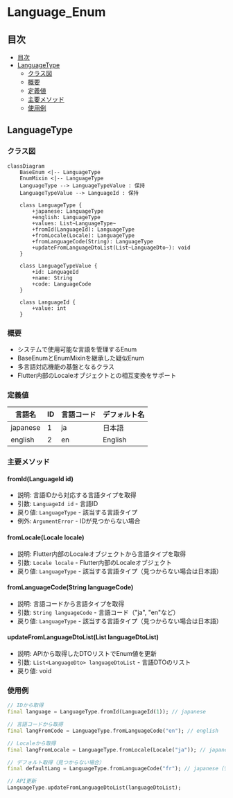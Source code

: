 # Language_Enum

## 目次
- [目次](#目次)
- [LanguageType](#languagetype)
  - [クラス図](#クラス図)
  - [概要](#概要)
  - [定義値](#定義値)
  - [主要メソッド](#主要メソッド)
  - [使用例](#使用例)

## LanguageType
### クラス図
```mermaid
classDiagram
    BaseEnum <|-- LanguageType
    EnumMixin <|-- LanguageType
    LanguageType --> LanguageTypeValue : 保持
    LanguageTypeValue --> LanguageId : 保持
    
    class LanguageType {
        +japanese: LanguageType
        +english: LanguageType
        +values: List~LanguageType~
        +fromId(LanguageId): LanguageType
        +fromLocale(Locale): LanguageType
        +fromLanguageCode(String): LanguageType
        +updateFromLanguageDtoList(List~LanguageDto~): void
    }
    
    class LanguageTypeValue {
        +id: LanguageId
        +name: String
        +code: LanguageCode
    }
    
    class LanguageId {
        +value: int
    }
```

### 概要
- システムで使用可能な言語を管理するEnum
- BaseEnumとEnumMixinを継承した疑似Enum
- 多言語対応機能の基盤となるクラス
- Flutter内部のLocaleオブジェクトとの相互変換をサポート

### 定義値
| 言語名   | ID  | 言語コード | デフォルト名 |
| -------- | --- | ---------- | ------------ |
| japanese | 1   | ja         | 日本語       |
| english  | 2   | en         | English      |

### 主要メソッド

#### fromId(LanguageId id)
- 説明: 言語IDから対応する言語タイプを取得
- 引数: `LanguageId id` - 言語ID
- 戻り値: `LanguageType` - 該当する言語タイプ
- 例外: `ArgumentError` - IDが見つからない場合

#### fromLocale(Locale locale)
- 説明: Flutter内部のLocaleオブジェクトから言語タイプを取得
- 引数: `Locale locale` - Flutter内部のLocaleオブジェクト
- 戻り値: `LanguageType` - 該当する言語タイプ（見つからない場合は日本語）

#### fromLanguageCode(String languageCode)
- 説明: 言語コードから言語タイプを取得
- 引数: `String languageCode` - 言語コード（"ja", "en"など）
- 戻り値: `LanguageType` - 該当する言語タイプ（見つからない場合は日本語）

#### updateFromLanguageDtoList(List<LanguageDto> languageDtoList)
- 説明: APIから取得したDTOリストでEnum値を更新
- 引数: `List<LanguageDto> languageDtoList` - 言語DTOのリスト
- 戻り値: void

### 使用例
```dart
// IDから取得
final language = LanguageType.fromId(LanguageId(1)); // japanese

// 言語コードから取得
final langFromCode = LanguageType.fromLanguageCode("en"); // english

// Localeから取得
final langFromLocale = LanguageType.fromLocale(Locale("ja")); // japanese

// デフォルト取得（見つからない場合）
final defaultLang = LanguageType.fromLanguageCode("fr"); // japanese（デフォルト）

// API更新
LanguageType.updateFromLanguageDtoList(languageDtoList);
```
